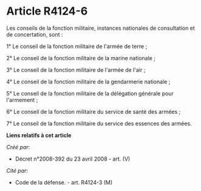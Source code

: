 # Article R4124-6

Les conseils de la fonction militaire, instances nationales de consultation et de concertation, sont :

1° Le conseil de la fonction militaire de l'armée de terre ;

2° Le conseil de la fonction militaire de la marine nationale ;

3° Le conseil de la fonction militaire de l'armée de l'air ;

4° Le conseil de la fonction militaire de la gendarmerie nationale ;

5° Le conseil de la fonction militaire de la délégation générale pour l'armement ;

6° Le conseil de la fonction militaire du service de santé des armées ;

7° Le conseil de la fonction militaire du service des essences des armées.

**Liens relatifs à cet article**

_Créé par_:

  - Décret n°2008-392 du 23 avril 2008 - art. (V)

_Cité par_:

  - Code de la défense. - art. R4124-3 (M)
